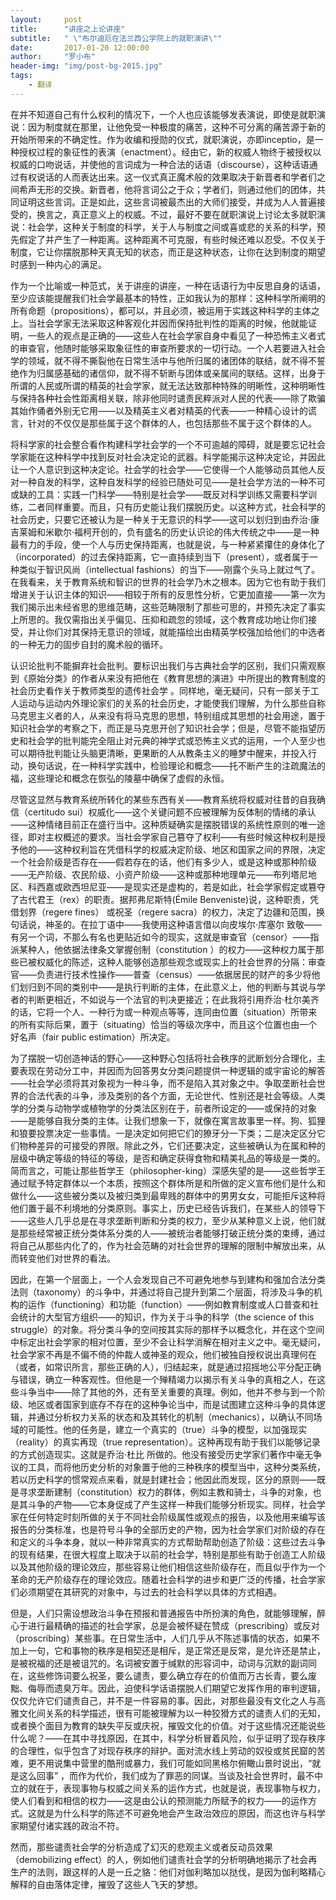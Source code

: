 ```yaml
---
layout:     post
title:      "讲座之上论讲座"
subtitle:   " \"布尔迪厄在法兰西公学院上的就职演讲\""
date:       2017-01-20 12:00:00
author:     "罗小布"
header-img: "img/post-bg-2015.jpg"
tags:
    - 翻译
---
```


在并不知道自己有什么权利的情况下，一个人也应该能够发表演说，即使是就职演说：因为制度就在那里，让他免受一种极度的痛苦，这种不可分离的痛苦源于新的开始所带来的不确定性。作为收编和授勋的仪式，就职演说，亦即inceptio，是一种授权过程的象征性的表演（enactment）。经由它，新的权威人物终于被授权以权威的口吻说话，并使他的言词成为一种合法的话语（discourse），这种话语通过有权说话的人而表达出来。这一仪式真正魔术般的效果取决于新晋者和学者们之间希声无形的交换。新晋者，他将言词公之于众；学者们，则通过他们的团体，共同证明这些言词。正是如此，这些言词被最杰出的大师们接受，并成为人人普遍接受的，换言之，真正意义上的权威。不过，最好不要在就职演说上讨论太多就职演说：社会学，这种关于制度的科学，关于人与制度之间或喜或悲的关系的科学，预先假定了并产生了一种距离。这种距离不可克服，有些时候还难以忍受。不仅关于制度，它让你摆脱那种天真无知的状态，而正是这种状态，让你在达到制度的期望时感到一种内心的满足。

作为一个比喻或一种范式，关于讲座的讲座，一种在话语行为中反思自身的话语，至少应该能提醒我们社会学最基本的特性，正如我认为的那样：这种科学所阐明的所有命题（propositions），都可以，并且必须，被运用于实践这种科学的主体之上。当社会学家无法采取这种客观化并因而保持批判性的距离的时候，他就能证明，一些人的观点是正确的——这些人在社会学家自身中看见了一种恐怖主义者式的审查官，他随时能够采取象征性的审查所要求的一切行动。一个人若要进入社会学的领域，就不得不撕裂他在日常生活中与他所归属的诸团体的联结，就不得不誓绝作为归属感基础的诸信仰，就不得不斩断与团体或亲属间的联结。这样，出身于所谓的人民或所谓的精英的社会学家，就无法达致那种特殊的明晰性，这种明晰性与保持各种社会性距离相关联，除非他同时谴责民粹派对人民的代表——除了欺骗其始作俑者外别无它用——以及精英主义者对精英的代表——一种精心设计的谎言，针对的不仅仅是那些属于这个群体的人，也包括那些不属于这个群体的人。

将科学家的社会整合看作构建科学社会学的一个不可逾越的障碍，就是要忘记社会学家能在这种科学中找到反对社会决定论的武器。科学能揭示这种决定论，并因此让一个人意识到这种决定论。社会学的社会学——它使得一个人能够动员其他人反对一种自发的科学，这种自发科学的经验已随处可见——是社会学方法的一种不可或缺的工具：实践一门科学——特别是社会学——既反对科学训练又需要科学训练，二者同样重要。而且，只有历史能让我们摆脱历史。以这种方式，社会科学的社会历史，只要它还被认为是一种关于无意识的科学——这可以划归到由乔治·康吉莱姆和米歇尔·福柯开创的，负有盛名的历史认识论的伟大传统之中——是一种最有力的手段，使一个人与历史保持距离，也就是说，与一种紧紧攥住的身体化了（incorporated）的过去保持距离，它一直持续到当下（present），或者属于一种类似于智识风尚（intellectual fashions）的当下——刚露个头马上就过气了。在我看来，关于教育系统和智识的世界的社会学乃木之根本。因为它也有助于我们增进关于认识主体的知识——相较于所有的反思性分析，它更加直接——第一次为我们揭示出未经省思的思维范畴，这些范畴限制了那些可思的，并预先决定了事实上所思的。我仅需指出关乎偏见、压抑和疏忽的领域，这个教育成功地让你们接受，并让你们对其保持无意识的领域，就能描绘出由精英学校强加给他们的中选者的一种无力的固步自封的魔术般的循环。

认识论批判不能摒弃社会批判。要标识出我们与古典社会学的区别，我们只需观察到《原始分类》的作者从来没有把他在《教育思想的演进》中所提出的教育制度的社会历史看作关于教师类型的遗传社会学 。同样地，毫无疑问，只有一部关于工人运动与运动内外理论家们的关系的社会历史，才能使我们理解，为什么那些自称马克思主义者的人，从来没有将马克思的思想，特别组成其思想的社会用途，置于知识社会学的考察之下，而正是马克思开创了知识社会学；但是，尽管不能指望历史和社会学的批判能完全阻止对元典的神学式或恐怖主义式的运用，一个人至少也可以期待批判能让头脑更清晰，更果断的人从教条主义的睡梦中醒来，并投入行动，换句话说，在一种科学实践中，检验理论和概念——托不断产生的注疏魔法的福，这些理论和概念在恢弘的陵墓中确保了虚假的永恒。

尽管这显然与教育系统所转化的某些东西有关——教育系统将权威对往昔的自我确信（certitudo sui）权威化——这个关键问题不应被理解为反体制的情绪的承认——这种情绪目前正在盛行当中。这种质疑确实是摆脱错误的系统性原则的唯一途径，即对主权概述的要求。当社会学家自己篡夺了权利——有些时候这种权利是授予他的——这种权利旨在凭借科学的权威决定阶级、地区和国家之间的界限，决定一个社会阶级是否存在——假若存在的话，他们有多少人，或是这种或那种阶级——无产阶级、农民阶级、小资产阶级——这种或那种地理单元——布列塔尼地区、科西嘉或欧西坦尼亚——是现实还是虚构的，若是如此，社会学家假定或篡夺了古代君王（rex）的职责。据邦弗尼斯特(Émile Benveniste)说，这种职责，凭借划界（regere fines） 或祝圣（regere sacra）的权力，决定了边疆和范围，换句话说，神圣的。在拉丁语中——我使用这种语言借以向皮埃尔·库塞尔 致敬——有另一个词，不那么有名也更贴近如今的现实，这就是审查官（censor）——指派某种人，他依据法律条文掌握创制（constitution ）的权力——这种权力属于那些已被权威化的陈述，这种人能够创造那些观念或现实上的社会世界的分隔：审查官——负责进行技术性操作——普查（census）——依据居民的财产的多少将他们划归到不同的类别中——是执行判断的主体，在此意义上，他的判断与其说与学者的判断更相近，不如说与一个法官的判决更接近；在此我将引用乔治·杜尔美齐 的话，它将一个人、一种行为或一种观点等等，连同由位置（situation）所带来的所有实际后果，置于（situating）恰当的等级次序中，而且这个位置也由一个好名声（fair public estimation）所决定。

为了摆脱一切创造神话的野心——这种野心包括将社会秩序的武断划分合理化，主要表现在劳动分工中，并因而为回答男女分类问题提供一种逻辑的或宇宙论的解答——社会学必须将其对象视为一种斗争，而不是陷入其对象之中。争取垄断社会世界的合法代表的斗争，涉及类别的各个方面，无论世代、性别还是社会等级。人类学的分类与动物学或植物学的分类法区别在于，前者所设定的——或保持的对象——是能够自我分类的主体。让我们想象一下，就像在寓言故事里一样。狗、狐狸和狼要投票决定一些事情。一是决定如何把它们的獠牙分一下类；二是决定区分它们物种差异的可接受的界限。除此之外，它们还要决定，这些被确认为在属和种的层级中确定等级的特征的等级，是否和确定获得食物和精美礼品的等级是一类的。简而言之，可能让那些哲学王（philosopher-king）深感失望的是——这些哲学王通过赋予特定群体以一个本质，按照这个群体所是和所做的定义宣布他们是什么和做什么——这些被分类以及被归类到最卑贱的群体中的男男女女，可能拒斥这种将他们置于最不利境地的分类原则。事实上，历史已经告诉我们，在某些人的领导下——这些人几乎总是在寻求垄断判断和分类的权力，至少从某种意义上说，他们就是那些经常被正统分类体系分类的人——被统治者能够打破正统分类的束缚，通过将自己从那些内化了的，作为社会范畴的对社会世界的理解的限制中解放出来，从而转变他们对世界的看法。

因此，在第一个层面上，一个人会发现自己不可避免地参与到建构和强加合法分类法则（taxonomy）的斗争中，并通过将自己提升到第二个层面，将涉及斗争的机构的运作（functioning）和功能（function）——例如教育制度或人口普查和社会统计的大型官方组织——的知识，作为关于斗争的科学（the science of this struggle）的对象。将分类斗争的空间按其实际的那样予以概念化，并在这个空间中标定出社会学家的相对位置，至少不会让科学消解在相对主义之中。毫无疑问，社会学家不再是不偏不倚的仲裁人或神圣的观众，他们被独自授权说出真理何在（或者，如常识所言，那些正确的人），归结起来，就是通过招摇地公平分配正确与错误，确立一种客观性。但他是一个殚精竭力以揭示有关斗争的真相之人，在这些斗争当中——除了其他的外，还有至关重要的真理。例如，他并不参与到一个阶级、地区或者国家到底存不存在的这种争论当中，而是试图建立这种斗争的具体逻辑，并通过分析权力关系的状态和及其转化的机制（mechanics），以确认不同场域的可能性。他的任务是，建立一个真实的（true）斗争的模型，以加强现实（reality）的真实再现（true representation）。这种再现有助于我们以能够记录的方式创造现实。这就是乔治·杜比 所做的。他没有接受历史学家们著作中毫无争议的工具，而将他历史分析的对象置于他的三种秩序的模型当中，这种分类系统，若以历史科学的惯常观点来看，就是封建社会；他因此而发现，区分的原则——既是寻求垄断建制（constitution）权力的群体，例如主教和骑士，斗争的对象，也是其斗争的产物——它本身促成了产生这样一种我们能够分析现实。同样，社会学家在任何特定时刻所做的关于不同社会阶级属性或观点的报告，以及他用来编写该报告的分类标准，也是符号斗争的全部历史的产物，因为社会学家们对阶级的存在和定义的斗争本身，就以一种非常真实的方式帮助帮助创造了阶级：这些过去斗争的现有结果，在很大程度上取决于以前的社会学，特别是那些有助于创造工人阶级以及其他阶级的理论效应，那些容易让他们相信这些阶级存在，而且似乎作为一个革命的无产阶级存在的理论效应。随着社会科学的进步和更广泛的传播，社会学家们必须期望在其研究的对象中，与过去的社会科学以具体的方式相遇。

但是，人们只需设想政治斗争在预报和普通报告中所扮演的角色，就能够理解，醉心于进行最精确的描述的社会学家，总是会被怀疑在赞成（prescribing）或反对（proscribing）某些事。在日常生活中，人们几乎从不陈述事情的状态，如果不加上一句，它和事物的秩序是相契还是相斥，是正常还是反常，是允许还是禁止，是被祝福的还是被诅咒的。名词被安置于缄默的形容词中，动词与沉默的副词同在，这些修饰词要么祝圣，要么谴责，要么确立存在的价值而万古长青，要么废黜、侮辱而遗臭万年。因此，迫使科学话语摆脱人们期望它发挥作用的审判逻辑，仅仅允许它们谴责自己，并不是一件容易的事。因此，对那些最没有文化之人与高雅文化间关系的科学描述，很有可能被理解为以一种狡猾方式的谴责人们的无知，或者换个面目为教育的缺失平反或庆祝，摧毁文化的价值。对于这些情况还能说些什么呢？——在其中寻找原因，在其中，科学分析冒着风险，似乎证明了现存秩序的合理性，似乎包含了对现存秩序的辩护。面对流水线上劳动的奴役或贫民窟的苦难，更不用说集中营里的酷刑或暴力，我们可能如同黑格尔俯瞰山景时说出，“就是这么回事” ，而作为代价，我们成为了罪恶的同谋。当谈及社会世界时，最不中立的就在于，表现事物与权威之间关系的运作方式，也就是说，表现事物与权力，使人们看到和相信的权力——这是由公认的预测能力所赋予的权力——的运作方式。这就是为什么科学的陈述不可避免地会产生政治效应的原因，而这也许与科学家期望付诸实践的政治不符。

然而，那些谴责社会学的分析造成了幻灭的悲观主义或者反动员效果（demobilizing effect）的人，例如他们谴责社会学的分析明确地揭示了社会再生产的法则，跟这样的人是一丘之貉：他们对伽利略加以挞伐，是因为伽利略精心解释的自由落体定律，摧毁了这些人飞天的梦想。
